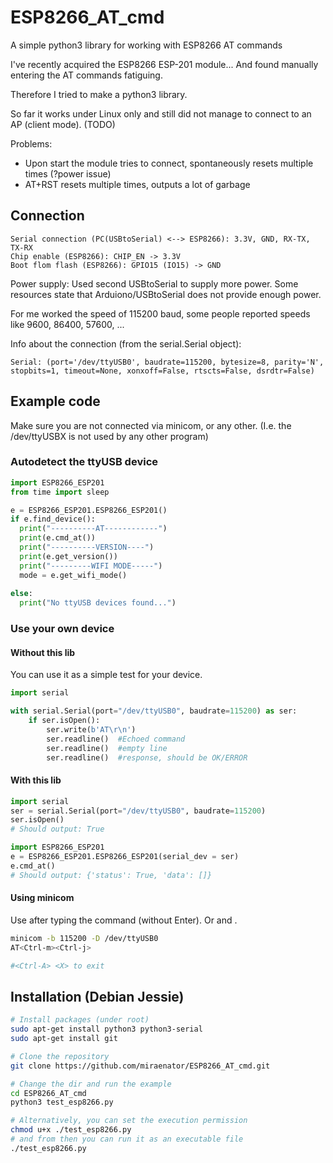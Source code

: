 # ESP8266_AT_cmd
A simple python3 library for working with ESP8266 AT commands

I've recently acquired the ESP8266 ESP-201 module...
And found manually entering the AT commands fatiguing.

Therefore I tried to make a python3 library.

So far it works under Linux only and still did not manage to connect to an AP (client mode). (TODO)

Problems:
  * Upon start the module tries to connect, spontaneously resets multiple times (?power issue)
  * AT+RST resets multiple times, outputs a lot of garbage

## Connection
```
Serial connection (PC(USBtoSerial) <--> ESP8266): 3.3V, GND, RX-TX, TX-RX
Chip enable (ESP8266): CHIP_EN -> 3.3V
Boot flom flash (ESP8266): GPIO15 (IO15) -> GND
```
Power supply: Used second USBtoSerial to supply more power. Some resources state that Arduiono/USBtoSerial does not provide enough power.

For me worked the speed of 115200 baud, some people reported speeds like 9600, 86400, 57600, ...

Info about the connection (from the serial.Serial object):
```
Serial: (port='/dev/ttyUSB0', baudrate=115200, bytesize=8, parity='N', stopbits=1, timeout=None, xonxoff=False, rtscts=False, dsrdtr=False)
```

## Example code
Make sure you are not connected via minicom, or any other. (I.e. the /dev/ttyUSBX is not used by any other program)
### Autodetect the ttyUSB device
```python
import ESP8266_ESP201
from time import sleep

e = ESP8266_ESP201.ESP8266_ESP201()
if e.find_device():
  print("----------AT------------")
  print(e.cmd_at())
  print("----------VERSION----")
  print(e.get_version())
  print("---------WIFI MODE-----")
  mode = e.get_wifi_mode()
  
else: 
  print("No ttyUSB devices found...")
```
### Use your own device
#### Without this lib
You can use it as a simple test for your device.
```python
import serial

with serial.Serial(port="/dev/ttyUSB0", baudrate=115200) as ser:
    if ser.isOpen():
        ser.write(b'AT\r\n')
        ser.readline()  #Echoed command 
        ser.readline()  #empty line
        ser.readline()  #response, should be OK/ERROR
```
#### With this lib
```python
import serial
ser = serial.Serial(port="/dev/ttyUSB0", baudrate=115200)
ser.isOpen()
# Should output: True

import ESP8266_ESP201
e = ESP8266_ESP201.ESP8266_ESP201(serial_dev = ser)
e.cmd_at()
# Should output: {'status': True, 'data': []}
```
#### Using minicom
Use <Ctrl-m><Ctrl-j> after typing the command (without Enter). Or <Enter> and <Ctrl-j>.
```bash
minicom -b 115200 -D /dev/ttyUSB0
AT<Ctrl-m><Ctrl-j>

#<Ctrl-A> <X> to exit
```

## Installation (Debian Jessie)
```bash
# Install packages (under root)
sudo apt-get install python3 python3-serial
sudo apt-get install git

# Clone the repository
git clone https://github.com/miraenator/ESP8266_AT_cmd.git

# Change the dir and run the example
cd ESP8266_AT_cmd
python3 test_esp8266.py

# Alternatively, you can set the execution permission
chmod u+x ./test_esp8266.py
# and from then you can run it as an executable file
./test_esp8266.py
```

